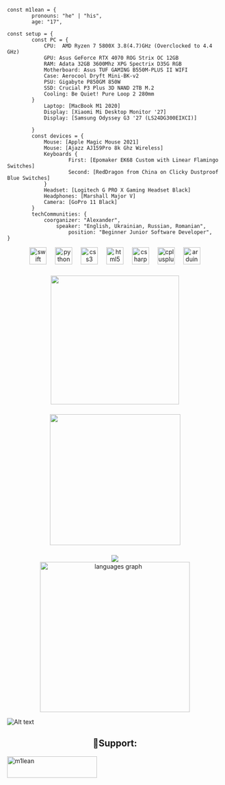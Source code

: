 ```tsx
const m1lean = {
        pronouns: "he" | "his",
        age: "17",

const setup = {
        const PC = {
            CPU:  AMD Ryzen 7 5800X 3.8(4.7)GHz (Overclocked to 4.4 GHz)
            GPU: Asus GeForce RTX 4070 ROG Strix OC 12GB
            RAM: Adata 32GB 3600Mhz XPG Spectrix D35G RGB
            Motherboard: Asus TUF GAMING B550M-PLUS II WIFI
            Case: Aerocool Dryft Mini-BK-v2
            PSU: Gigabyte P850GM 850W
            SSD: Crucial P3 Plus 3D NAND 2TB M.2
            Cooling: Be Quiet! Pure Loop 2 280mm
        }
            Laptop: [MacBook M1 2020]
            Display: [Xiaomi Mi Desktop Monitor '27]
            Display: [Samsung Odyssey G3 '27 (LS24DG300EIXCI)]

        }
        const devices = {
            Mouse: [Apple Magic Mouse 2021]
            Mouse: [Ajazz AJ159Pro 8k Ghz Wireless]
            Keyboards {
                    First: [Epomaker EK68 Custom with Linear Flamingo Switches]
                    Second: [RedDragon from China on Clicky Dustproof Blue Switches]
            }
            Headset: [Logitech G PRO X Gaming Headset Black]
            Headphones: [Marshall Major V]
            Camera: [GoPro 11 Black]
        }
        techCommunities: {
            coorganizer: "Alexander",
                speaker: "English, Ukrainian, Russian, Romanian",
                    position: "Beginner Junior Software Developer",
}
```

<div align="center">
  <img src="https://cdn.jsdelivr.net/gh/devicons/devicon/icons/swift/swift-original.svg" height="40" alt="swift logo"  />
  <img width="12" />
  <img src="https://cdn.jsdelivr.net/gh/devicons/devicon/icons/python/python-original.svg" height="40" alt="python logo"  />
  <img width="12" />
  <img src="https://cdn.jsdelivr.net/gh/devicons/devicon/icons/css3/css3-original.svg" height="40" alt="css3 logo"  />
  <img width="12" />
  <img src="https://cdn.jsdelivr.net/gh/devicons/devicon/icons/html5/html5-original.svg" height="40" alt="html5 logo"  />
  <img width="12" />
  <img src="https://cdn.jsdelivr.net/gh/devicons/devicon/icons/csharp/csharp-original.svg" height="40" alt="csharp logo"  />
  <img width="12" />
  <img src="https://cdn.jsdelivr.net/gh/devicons/devicon/icons/cplusplus/cplusplus-original.svg" height="40" alt="cplusplus logo"  />
  <img width="12" />
  <img src="https://cdn.jsdelivr.net/gh/devicons/devicon/icons/arduino/arduino-original.svg" height="40" alt="arduino logo"  />
</div>

###

<div align="center">
  <img height="300" src="https://i.pinimg.com/originals/90/70/32/9070324cdfc07c68d60eed0c39e77573.gif"  />
</div>

###

<div align="center">
  <img height="305" src="https://i.pinimg.com/originals/f9/57/6f/f9576fca9fc8ef79976a1d6327bbe9ae.gif"  />
</div>

###

<div align="center">
  <img src="https://profile-counter.glitch.me/m1lean/count.svg?"  />
</div>


<div align="center">
  <img src="https://github-readme-stats.vercel.app/api/top-langs?username=m1lean&locale=en&hide_title=false&layout=compact&card_width=320&langs_count=20&theme=highcontrast&hide_border=true&order=2" height="350" alt="languages graph"  />
</div>

![Alt text](https://spotify-recently-played-readme.vercel.app/api?user=31vh2gtmuvipwfiedwx72p4pj4pi)

</p>

<h2 align="center">🥤Support:</h2>
<p><a href="https://www.buymeacoffee.com/m1lean"> <img align="center" src="https://cdn.buymeacoffee.com/buttons/v2/default-yellow.png" height="50" width="210" alt="m1lean" /></a></p><br><br>
